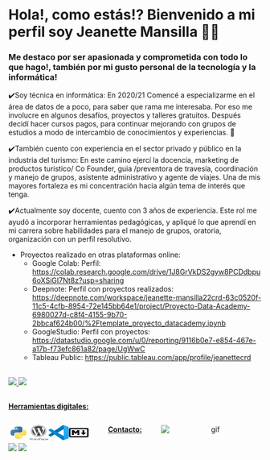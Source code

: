 # Hola!, como estás!? Bienvenido a mi perfil soy Jeanette Mansilla 👩‍💻

### Me destaco por ser apasionada y comprometida con todo lo que hago!, también por mi gusto personal de la tecnología y la informática! 
✔️Soy técnica en informática: En 2020/21 Comencé a especializarme en el área de datos de a poco, para saber que rama me interesaba. Por eso me involucre en algunos desafíos, proyectos y talleres gratuitos. Después decidí hacer cursos pagos, para continuar mejorando con grupos de estudios a modo de intercambio de conocimientos y experiencias. 🚀 

✔️También cuento con experiencia en el sector privado y público en la industria del turismo: 
En este camino ejercí la docencia, marketing de productos turistico/ Co Founder, guia /preventora de travesía, coordinación y manejo de grupos, asistente administrativo y agente de viajes.
Una de mis mayores fortaleza es mi concentración hacia algún tema de interés que tenga. 

✔️Actualmente soy docente, cuento con 3 años de experiencia. Este rol me ayudó a incorporar herramientas pedagógicas, y apliqué lo que aprendí en mi carrera sobre habilidades para el manejo de grupos, oratoria, organización con un perfil resolutivo. 

- Proyectos realizado en otras plataformas online: 
    - Google Colab: Perfil: https://colab.research.google.com/drive/1J8GrVkDS2gyw8PCDdbpu6oXSiGI7Nt8z?usp=sharing
    - Deepnote: Perfil con proyectos realizados: https://deepnote.com/workspace/jeanette-mansilla22crd-63c0520f-11c5-4cfb-8954-72e145bb64e1/project/Proyecto-Data-Academy-6980027d-c8f4-4155-9b70-2bbcaf624b00/%2Ftemplate_proyecto_datacademy.ipynb
    - GoogleStudio: Perfil con proyectos: https://datastudio.google.com/u/0/reporting/9116b0e7-e854-467e-a17b-f73efc861a82/page/UgWwC
    - Tableau Public: https://public.tableau.com/app/profile/jeanettecrd
    

<div style="display: inline_block"><br>
  <a href="https://github.com/Jeanette22">
  <img height="150em" src="https://github-readme-stats.vercel.app/api?username=Jeanette22&show_icons=true&theme=Gradient&include_all_commits=true&count_private=true"/>
  <img height="150em" src="https://github-readme-stats.vercel.app/api/top-langs/?username=Jeanette22&layout=compact&langs_count=7&theme=Gradient"/>
</div>

##

#### Herramientas digitales: 

<div align="center">
  
  <img align="left" alt="Rafa-Python" height="30" width="40" src="https://raw.githubusercontent.com/devicons/devicon/master/icons/python/python-original.svg">         
  <img align="left" alt="Wordpress" height="30" width="40" src="https://github.com/devicons/devicon/blob/master/icons/wordpress/wordpress-original.svg">
  <img align="left" alt="Vscode" height="30" width="40" src="https://github.com/devicons/devicon/blob/master/icons/vscode/vscode-original.svg">
  <img align="left" alt="Markdown" height="30" width="40" src="https://github.com/devicons/devicon/blob/master/icons/markdown/markdown-original.svg">
  <img align="right"alt="gif" height="100" width="200" src="https://media.giphy.com/media/l2R09a5L5Bb6ppV7y/giphy.gif">

  
  
 ##
 ##
 ##
 
 #### Contacto:  
</div> 
 <a href = "mailto:leticiajmansilla@gmail.com"><img src="https://img.shields.io/badge/-Gmail-%23333?style=for-the-badge&logo=gmail&logoColor=white" target="_blank"></a>
 <a href="https://www.linkedin.com/in/jeanettedataviz/" target="_blank"><img src="https://img.shields.io/badge/-LinkedIn-%230077B5?style=for-the-badge&logo=linkedin&logoColor=white" target="_blank"></a> 

</div>
